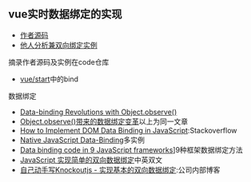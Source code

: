 ## vue实时数据绑定的实现

* [作者源码](https://github.com/vuejs/vue/blob/871ed9126639c9128c18bb2f19e6afd42c0c5ad9/explorations%2Fgetset.html)
* [他人分析兼双向绑定实例](http://www.cnblogs.com/dh-dh/p/5606596.html)

摘录作者源码及实例在code仓库

* [vue/start](https://github.com/onvno/codesnippets/tree/master/vue/start)中的bind




数据绑定

* [Data-binding Revolutions with Object.observe()](http://www.html5rocks.com/en/tutorials/es7/observe/)
* [Object.observe()带来的数据绑定变革](http://www.tuicool.com/articles/ZVVNBv)以上为同一文章
* [How to Implement DOM Data Binding in JavaScript](http://stackoverflow.com/questions/16483560/how-to-implement-dom-data-binding-in-javascript):Stackoverflow
* [Native JavaScript Data-Binding](http://www.sellarafaeli.com/blog/native_javascript_data_binding)多实例
* [Data binding code in 9 JavaScript frameworks](http://engineering.paiza.io/entry/2015/03/12/145216)]9种框架数据绑定方法
* [JavaScript 实现简单的双向数据绑定](http://www.oschina.net/translate/easy-two-way-data-binding-in-javascript?cmp)中英双文
* [自己动手写Knockoutjs - 实现基本的双向数据绑定](https://github.com/iuap-design/blog/issues/30):公司内部博客